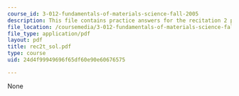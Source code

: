 ```yaml
---
course_id: 3-012-fundamentals-of-materials-science-fall-2005
description: This file contains practice answers for the recitation 2 problems.
file_location: /coursemedia/3-012-fundamentals-of-materials-science-fall-2005/24d4f99949696f65df60e90e60676575_rec2t_sol.pdf
file_type: application/pdf
layout: pdf
title: rec2t_sol.pdf
type: course
uid: 24d4f99949696f65df60e90e60676575

---
```

None